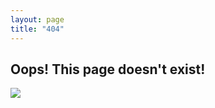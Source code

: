 ```yaml
---
layout: page
title: "404"
---
```


## Oops! This page doesn't exist!

<img class="faces" src="{{ site.baseurl }}/assets/images/404.jpg"/>

